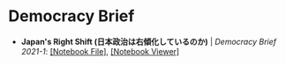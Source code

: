 Democracy Brief
================


- **Japan's Right Shift (日本政治は右傾化しているのか)** | *Democracy Brief 2021-1*:
  [[Notebook File]](https://github.com/vdem-eastasia/vdem-eastasia/blob/main/democracy-brief/db1_japan_right_shift.ipynb),
  [[Notebook Viewer]](https://nbviewer.jupyter.org/github/vdem-eastasia/vdem-eastasia/blob/main/democracy-brief/db1_japan_right_shift.ipynb)
